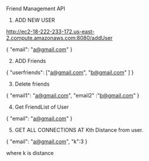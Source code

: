 Friend Management API

1)	 ADD NEW USER

http://ec2-18-222-233-172.us-east-2.compute.amazonaws.com:8080/addUser

{
 "email": "a@gmail.com"
}


2)	ADD Friends

{
 "userfriends": ["a@gmail.com",
                 "b@gmail.com"
                 ]
}

3)	Delete friends

{
 "email1": "a@gmail.com",
 "email2" :"b@gmail.com"
}

4)	Get FriendList of User

{
 "email": "a@gmail.com"
}


5)	GET ALL CONNECTIONS AT Kth Distance from user.

{
 "email": "a@gmail.com",
 "k":3
}

where k is distance 